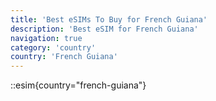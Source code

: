 ```yaml
---
title: 'Best eSIMs To Buy for French Guiana'
description: 'Best eSIM for French Guiana'
navigation: true
category: 'country'
country: 'French Guiana'
---
```


::esim{country="french-guiana"}

